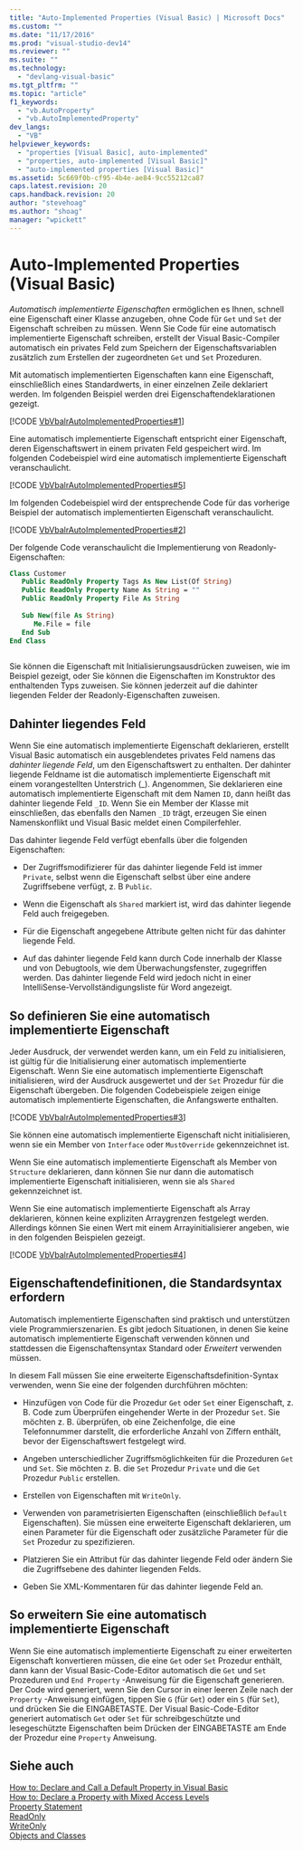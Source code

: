 ```yaml
---
title: "Auto-Implemented Properties (Visual Basic) | Microsoft Docs"
ms.custom: ""
ms.date: "11/17/2016"
ms.prod: "visual-studio-dev14"
ms.reviewer: ""
ms.suite: ""
ms.technology: 
  - "devlang-visual-basic"
ms.tgt_pltfrm: ""
ms.topic: "article"
f1_keywords: 
  - "vb.AutoProperty"
  - "vb.AutoImplementedProperty"
dev_langs: 
  - "VB"
helpviewer_keywords: 
  - "properties [Visual Basic], auto-implemented"
  - "properties, auto-implemented [Visual Basic]"
  - "auto-implemented properties [Visual Basic]"
ms.assetid: 5c669f0b-cf95-4b4e-ae84-9cc55212ca87
caps.latest.revision: 20
caps.handback.revision: 20
author: "stevehoag"
ms.author: "shoag"
manager: "wpickett"
---
```

# Auto-Implemented Properties (Visual Basic)
*Automatisch implementierte Eigenschaften* ermöglichen es Ihnen, schnell eine Eigenschaft einer Klasse anzugeben, ohne Code für `Get` und `Set` der Eigenschaft schreiben zu müssen.  Wenn Sie Code für eine automatisch implementierte Eigenschaft schreiben, erstellt der Visual Basic\-Compiler automatisch ein privates Feld zum Speichern der Eigenschaftsvariablen zusätzlich zum Erstellen der zugeordneten `Get` und `Set` Prozeduren.  
  
 Mit automatisch implementierten Eigenschaften kann eine Eigenschaft, einschließlich eines Standardwerts, in einer einzelnen Zeile deklariert werden.  Im folgenden Beispiel werden drei Eigenschaftendeklarationen gezeigt.  
  
 [!CODE [VbVbalrAutoImplementedProperties#1](../CodeSnippet/VS_Snippets_VBCSharp/vbvbalrautoimplementedproperties#1)]  
  
 Eine automatisch implementierte Eigenschaft entspricht einer Eigenschaft, deren Eigenschaftswert in einem privaten Feld gespeichert wird.  Im folgenden Codebeispiel wird eine automatisch implementierte Eigenschaft veranschaulicht.  
  
 [!CODE [VbVbalrAutoImplementedProperties#5](../CodeSnippet/VS_Snippets_VBCSharp/vbvbalrautoimplementedproperties#5)]  
  
 Im folgenden Codebeispiel wird der entsprechende Code für das vorherige Beispiel der automatisch implementierten Eigenschaft veranschaulicht.  
  
 [!CODE [VbVbalrAutoImplementedProperties#2](../CodeSnippet/VS_Snippets_VBCSharp/vbvbalrautoimplementedproperties#2)]  
  
 Der folgende Code veranschaulicht die Implementierung von Readonly\-Eigenschaften:  
  
```vb  
Class Customer  
   Public ReadOnly Property Tags As New List(Of String)  
   Public ReadOnly Property Name As String = ""  
   Public ReadOnly Property File As String  
  
   Sub New(file As String)  
      Me.File = file  
   End Sub  
End Class  
  
```  
  
 Sie können die Eigenschaft mit Initialisierungsausdrücken zuweisen, wie im Beispiel gezeigt, oder Sie können die Eigenschaften im Konstruktor des enthaltenden Typs zuweisen.  Sie können jederzeit auf die dahinter liegenden Felder der Readonly\-Eigenschaften zuweisen.  
  
## Dahinter liegendes Feld  
 Wenn Sie eine automatisch implementierte Eigenschaft deklarieren, erstellt Visual Basic automatisch ein ausgeblendetes privates Feld namens das *dahinter liegende Feld*, um den Eigenschaftswert zu enthalten.  Der dahinter liegende Feldname ist die automatisch implementierte Eigenschaft mit einem vorangestellten Unterstrich \(\_\).  Angenommen, Sie deklarieren eine automatisch implementierte Eigenschaft mit dem Namen `ID`, dann heißt das dahinter liegende Feld `_ID`.  Wenn Sie ein Member der Klasse mit einschließen, das ebenfalls den Namen `_ID` trägt, erzeugen Sie einen Namenskonflikt und Visual Basic meldet einen Compilerfehler.  
  
 Das dahinter liegende Feld verfügt ebenfalls über die folgenden Eigenschaften:  
  
-   Der Zugriffsmodifizierer für das dahinter liegende Feld ist immer `Private`, selbst wenn die Eigenschaft selbst über eine andere Zugriffsebene verfügt, z. B `Public`.  
  
-   Wenn die Eigenschaft als `Shared` markiert ist, wird das dahinter liegende Feld auch freigegeben.  
  
-   Für die Eigenschaft angegebene Attribute gelten nicht für das dahinter liegende Feld.  
  
-   Auf das dahinter liegende Feld kann durch Code innerhalb der Klasse und von Debugtools, wie dem Überwachungsfenster, zugegriffen werden.  Das dahinter liegende Feld wird jedoch nicht in einer IntelliSense\-Vervollständigungsliste für Word angezeigt.  
  
## So definieren Sie eine automatisch implementierte Eigenschaft  
 Jeder Ausdruck, der verwendet werden kann, um ein Feld zu initialisieren, ist gültig für die Initialisierung einer automatisch implementierte Eigenschaft.  Wenn Sie eine automatisch implementierte Eigenschaft initialisieren, wird der Ausdruck ausgewertet und der `Set` Prozedur für die Eigenschaft übergeben.  Die folgenden Codebeispiele zeigen einige automatisch implementierte Eigenschaften, die Anfangswerte enthalten.  
  
 [!CODE [VbVbalrAutoImplementedProperties#3](../CodeSnippet/VS_Snippets_VBCSharp/vbvbalrautoimplementedproperties#3)]  
  
 Sie können eine automatisch implementierte Eigenschaft nicht initialisieren, wenn sie ein Member von `Interface` oder `MustOverride` gekennzeichnet ist.  
  
 Wenn Sie eine automatisch implementierte Eigenschaft als Member von `Structure` deklarieren, dann können Sie nur dann die automatisch implementierte Eigenschaft initialisieren, wenn sie als `Shared` gekennzeichnet ist.  
  
 Wenn Sie eine automatisch implementierte Eigenschaft als Array deklarieren, können keine expliziten Arraygrenzen festgelegt werden.  Allerdings können Sie einen Wert mit einem Arrayinitialisierer angeben, wie in den folgenden Beispielen gezeigt.  
  
 [!CODE [VbVbalrAutoImplementedProperties#4](../CodeSnippet/VS_Snippets_VBCSharp/vbvbalrautoimplementedproperties#4)]  
  
## Eigenschaftendefinitionen, die Standardsyntax erfordern  
 Automatisch implementierte Eigenschaften sind praktisch und unterstützen viele Programmierszenarien.  Es gibt jedoch Situationen, in denen Sie keine automatisch implementierte Eigenschaft verwenden können und stattdessen die Eigenschaftensyntax Standard oder *Erweitert* verwenden müssen.  
  
 In diesem Fall müssen Sie eine erweiterte Eigenschaftsdefinition\-Syntax verwenden, wenn Sie eine der folgenden durchführen möchten:  
  
-   Hinzufügen von Code für die Prozedur `Get` oder `Set` einer Eigenschaft, z. B. Code zum Überprüfen eingehender Werte in der Prozedur `Set`.  Sie möchten z. B. überprüfen, ob eine Zeichenfolge, die eine Telefonnummer darstellt, die erforderliche Anzahl von Ziffern enthält, bevor der Eigenschaftswert festgelegt wird.  
  
-   Angeben unterschiedlicher Zugriffsmöglichkeiten für die Prozeduren `Get` und `Set`.  Sie möchten z. B. die `Set` Prozedur `Private` und die `Get` Prozedur `Public` erstellen.  
  
-   Erstellen von Eigenschaften mit `WriteOnly`.  
  
-   Verwenden von parametrisierten Eigenschaften \(einschließlich `Default` Eigenschaften\).  Sie müssen eine erweiterte Eigenschaft deklarieren, um einen Parameter für die Eigenschaft oder zusätzliche Parameter für die `Set` Prozedur zu spezifizieren.  
  
-   Platzieren Sie ein Attribut für das dahinter liegende Feld oder ändern Sie die Zugriffsebene des dahinter liegenden Felds.  
  
-   Geben Sie XML\-Kommentaren für das dahinter liegende Feld an.  
  
## So erweitern Sie eine automatisch implementierte Eigenschaft  
 Wenn Sie eine automatisch implementierte Eigenschaft zu einer erweiterten Eigenschaft konvertieren müssen, die eine `Get` oder `Set` Prozedur enthält, dann kann der Visual Basic\-Code\-Editor automatisch die `Get` und `Set` Prozeduren und `End Property` \-Anweisung für die Eigenschaft generieren.  Der Code wird generiert, wenn Sie den Cursor in einer leeren Zeile nach der `Property` \-Anweisung einfügen, tippen Sie `G` \(für `Get`\) oder ein `S` \(für `Set`\), und drücken Sie die EINGABETASTE.  Der Visual Basic\-Code\-Editor generiert automatisch `Get` oder `Set` für schreibgeschützte und lesegeschützte Eigenschaften beim Drücken der EINGABETASTE am Ende der Prozedur eine `Property` Anweisung.  
  
## Siehe auch  
 [How to: Declare and Call a Default Property in Visual Basic](../../../../visual-basic/programming-guide/language-features/procedures/how-to-declare-and-call-a-default-property.md)   
 [How to: Declare a Property with Mixed Access Levels](../../../../visual-basic/programming-guide/language-features/procedures/how-to-declare-a-property-with-mixed-access-levels.md)   
 [Property Statement](../../../../visual-basic/language-reference/statements/property-statement.md)   
 [ReadOnly](../../../../visual-basic/language-reference/modifiers/readonly.md)   
 [WriteOnly](../../../../visual-basic/language-reference/modifiers/writeonly.md)   
 [Objects and Classes](../../../../visual-basic/programming-guide/language-features/objects-and-classes/index.md)